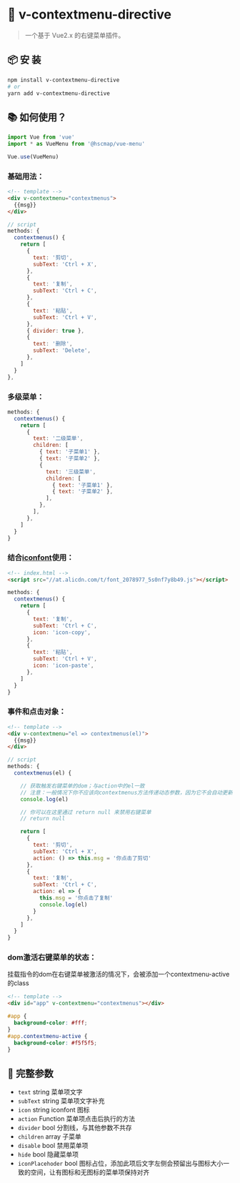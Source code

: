 # 🌈 v-contextmenu-directive

> 一个基于 Vue2.x 的右键菜单插件。

## 📦 安 装
```bash
npm install v-contextmenu-directive
# or
yarn add v-contextmenu-directive
```

## 📚 如何使用？
```javascript
import Vue from 'vue'
import * as VueMenu from '@hscmap/vue-menu'

Vue.use(VueMenu)
```

### 基础用法：
```html
<!-- template -->
<div v-contextmenu="contextmenus">
  {{msg}}
</div>
```
```javascript
// script
methods: {
  contextmenus() {
    return [
      {
        text: '剪切',
        subText: 'Ctrl + X',
      },
      {
        text: '复制',
        subText: 'Ctrl + C',
      },
      {
        text: '粘贴',
        subText: 'Ctrl + V',
      },
      { divider: true },
      {
        text: '删除',
        subText: 'Delete',
      },
    ]
  }
},
```

### 多级菜单：
```javascript
methods: {
  contextmenus() {
    return [
      {
        text: '二级菜单',
        children: [
          { text: '子菜单1' },
          { text: '子菜单2' },
          {
            text: '三级菜单',
            children: [
              { text: '子菜单1' },
              { text: '子菜单2' },
            ],
          },
        ],
      },
    ]
  }
}
```

### 结合[iconfont](https://www.iconfont.cn/)使用：
```html
<!-- index.html -->
<script src="//at.alicdn.com/t/font_2078977_5s0nf7y8b49.js"></script>
```
```javascript
methods: {
  contextmenus() {
    return [
      {
        text: '复制',
        subText: 'Ctrl + C',
        icon: 'icon-copy',
      },
      {
        text: '粘贴',
        subText: 'Ctrl + V',
        icon: 'icon-paste',
      },
    ]
  }
}
```

### 事件和点击对象：
```html
<!-- template -->
<div v-contextmenu="el => contextmenus(el)">
  {{msg}}
</div>
```
```javascript
// script
methods: {
  contextmenus(el) {

    // 获取触发右键菜单的dom；与action中的el一致
    // 注意：一般情况下你不应该向contextmenus方法传递动态参数，因为它不会自动更新，正确的做法是向触发右键菜单的dom上绑定dataset，然后在这里通过el.dataset来获取动态的值
    console.log(el)

    // 你可以在这里通过 return null 来禁用右键菜单
    // return null

    return [
      {
        text: '剪切',
        subText: 'Ctrl + X',
        action: () => this.msg = '你点击了剪切'
      },
      {
        text: '复制',
        subText: 'Ctrl + C',
        action: el => {
          this.msg = '你点击了复制'
          console.log(el)
        }
      },
    ]
  }
}
```

### dom激活右键菜单的状态：
挂载指令的dom在右键菜单被激活的情况下，会被添加一个contextmenu-active的class
```html
<!-- template -->
<div id="app" v-contextmenu="contextmenus"></div>
```

```css
#app {
  background-color: #fff;
}
#app.contextmenu-active {
  background-color: #f5f5f5;
}
```

## 📒 完整参数
- `text` string 菜单项文字
- `subText` string 菜单项文字补充
- `icon` string iconfont 图标
- `action` Function 菜单项点击后执行的方法
- `divider` bool 分割线，与其他参数不共存
- `children` array 子菜单
- `disable` bool 禁用菜单项
- `hide` bool 隐藏菜单项
- `iconPlacehoder` bool 图标占位，添加此项后文字左侧会预留出与图标大小一致的空间，让有图标和无图标的菜单项保持对齐